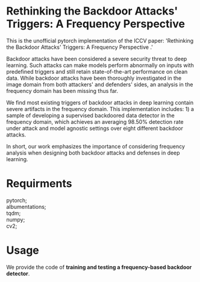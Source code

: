 # Rethinking the Backdoor Attacks' Triggers: A Frequency Perspective
This is the unofficial pytorch implementation of the ICCV paper: 'Rethinking the Backdoor Attacks' Triggers: A Frequency Perspective .' 

Backdoor attacks have been considered a severe security threat to deep learning. Such attacks can make models perform abnormally on inputs with predefined triggers and still retain state-of-the-art performance on clean data. While backdoor attacks have been thoroughly investigated in the image domain from both attackers' and defenders' sides, an analysis in the frequency domain has been missing thus far.

We find most existing triggers of backdoor attacks in deep learning contain severe artifacts in the frequency domain. This implementation includes: 1) a sample of developing a supervised backdoored data detector in the frequency domain, which achieves an averaging 98.50% detection rate under attack and model agnostic settings over eight different backdoor attacks.

In short, our work emphasizes the importance of considering frequency analysis when designing both backdoor attacks and defenses in deep learning.

# Requirments
pytorch;<br>
albumentations;<br>
tqdm;<br>
numpy;<br>
cv2;<br>

# Usage
We provide the code of **training and testing a frequency-based backdoor detector**.

